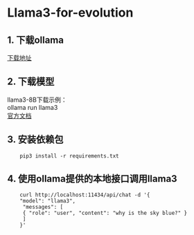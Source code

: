 # Llama3-for-evolution

## 1. 下载ollama
[下载地址](https://ollama.com/)

## 2. 下载模型
llama3-8B下载示例：<br/>
		ollama run llama3
<br>[官方文档](https://github.com/ollama/ollama)

## 3. 安装依赖包
		pip3 install -r requirements.txt

## 4. 使用ollama提供的本地接口调用llama3 
		curl http://localhost:11434/api/chat -d '{
  		"model": "llama3",
 		 "messages": [
   		 { "role": "user", "content": "why is the sky blue?" }
 		 ]
		}'
